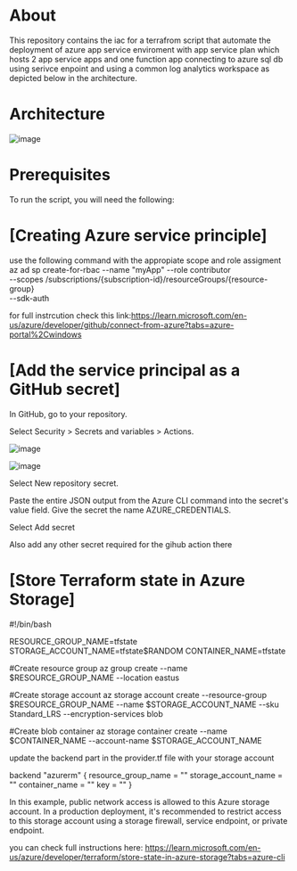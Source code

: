 
# About

This repository contains the iac for a terrafrom script that automate the deployment of azure app service enviroment with app service plan which hosts 2 app service apps and one function app connecting to azure sql db using serivce enpoint and using a common log analytics workspace as depicted below in the architecture.

# Architecture

![image](https://github.com/mmegahed-ms/poc-tf/assets/113107532/541360a2-1cd6-4023-8da6-a17208255339)


# Prerequisites

To run the script, you will need the following:

# [Creating Azure service principle]

use the following command with the appropiate scope and role assigment 
az ad sp create-for-rbac --name "myApp" --role contributor \
                                --scopes /subscriptions/{subscription-id}/resourceGroups/{resource-group} \
                                --sdk-auth                                
                                
for full instrcution check this link:https://learn.microsoft.com/en-us/azure/developer/github/connect-from-azure?tabs=azure-portal%2Cwindows                                

# [Add the service principal as a GitHub secret]
In GitHub, go to your repository.

Select Security > Secrets and variables > Actions.

![image](https://github.com/mmegahed-ms/poc-tf/assets/113107532/e34e0937-ab88-4e7e-9ac0-ab09c1fb4f3f)


![image](https://github.com/mmegahed-ms/poc-tf/assets/113107532/26830bdc-5bf7-4210-929f-d6fe18019456)


Select New repository secret.

Paste the entire JSON output from the Azure CLI command into the secret's value field. Give the secret the name AZURE_CREDENTIALS.

Select Add secret

Also add any other secret required for the gihub action there

# [Store Terraform state in Azure Storage]

#!/bin/bash

RESOURCE_GROUP_NAME=tfstate
STORAGE_ACCOUNT_NAME=tfstate$RANDOM
CONTAINER_NAME=tfstate

#Create resource group
az group create --name $RESOURCE_GROUP_NAME --location eastus

#Create storage account
az storage account create --resource-group $RESOURCE_GROUP_NAME --name $STORAGE_ACCOUNT_NAME --sku Standard_LRS --encryption-services blob

#Create blob container
az storage container create --name $CONTAINER_NAME --account-name $STORAGE_ACCOUNT_NAME

update the backend part in the provider.tf file with your storage account 

  backend "azurerm" {
    resource_group_name  = ""
    storage_account_name = ""
    container_name       = ""
    key                  = ""
  }

In this example, public network access is allowed to this Azure storage account. In a production deployment, it's recommended to restrict access to this storage account using a storage firewall, service endpoint, or private endpoint.

you can check full instructions here: https://learn.microsoft.com/en-us/azure/developer/terraform/store-state-in-azure-storage?tabs=azure-cli
